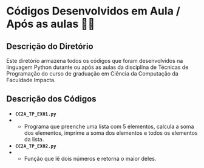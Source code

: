 # Códigos Desenvolvidos em Aula / Após as aulas 👨‍💻

## Descrição do Diretório

Este diretório armazena todos os códigos que foram desenvolvidos na linguagem Python durante ou após as aulas da disciplina de Técnicas de Programação do curso de graduação em Ciência da Computação da Faculdade Impacta.

## Descrição dos Códigos

- **`CC2A_TP_EX01.py`**
- - Programa que preenche uma lista com 5 elementos, calcula a soma dos elementos, imprime a soma dos elementos e todos os elementos da lista.
- **`CC2A_TP_EX02.py`**
- - Função que lê dois números e retorna o maior deles.
